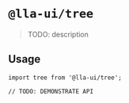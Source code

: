 # `@lla-ui/tree`

> TODO: description

## Usage

```
import tree from '@lla-ui/tree';

// TODO: DEMONSTRATE API
```
